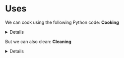 # Uses

We can cook using the following Python code:
**Cooking** <details>
<p>

```python3
x = 2 * 8
print("This script prints something:", x)
"""
This script prints something: 16

"""
```

</p>
</details>

But we can also clean:
**Cleaning** <details>
<p>

```python3
y = 34 % 5
print("this script prints another thing.", y)
"""
this script prints another thing. 4

"""
```

</p>
</details>

